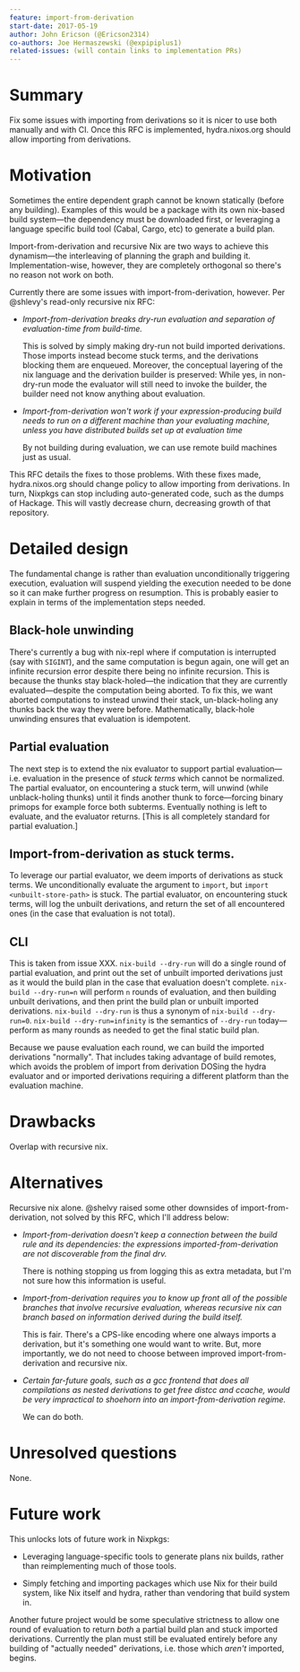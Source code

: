 ```yaml
---
feature: import-from-derivation
start-date: 2017-05-19
author: John Ericson (@Ericson2314)
co-authors: Joe Hermaszewski (@expipiplus1)
related-issues: (will contain links to implementation PRs)
---
```


# Summary
[summary]: #summary

Fix some issues with importing from derivations so it is nicer to use both manually and with CI.
Once this RFC is implemented, hydra.nixos.org should allow importing from derivations.

# Motivation
[motivation]: #motivation

Sometimes the entire dependent graph cannot be known statically (before any building).
Examples of this would be a package with its own nix-based build system—the dependency must be downloaded first,
or leveraging a language specific build tool (Cabal, Cargo, etc) to generate a build plan.

Import-from-derivation and recursive Nix are two ways to achieve this dynamism—the interleaving of planning the graph and building it.
Implementation-wise, however, they are completely orthogonal so there's no reason not work on both.

Currently there are some issues with import-from-derivation, however. Per @shlevy's read-only recursive nix RFC:

- *Import-from-derivation breaks dry-run evaluation and separation of evaluation-time from build-time.*

  This is solved by simply making dry-run not build imported derivations.
  Those imports instead become stuck terms, and the derivations blocking them are enqueued.
  Moreover, the conceptual layering of the nix language and the derivation builder is preserved:
  While yes, in non-dry-run mode the evaluator will still need to invoke the builder, the builder need not know anything about evaluation.

- *Import-from-derivation won't work if your expression-producing build needs to run on a different machine than your evaluating machine, unless you have distributed builds set up at evaluation time*

  By not building during evaluation, we can use remote build machines just as usual.

This RFC details the fixes to those problems.
With these fixes made, hydra.nixos.org should change policy to allow importing from derivations.
In turn, Nixpkgs can stop including auto-generated code, such as the dumps of Hackage.
This will vastly decrease churn, decreasing growth of that repository.

# Detailed design
[design]: #detailed-design

The fundamental change is rather than evaluation unconditionally triggering execution, evaluation will suspend yielding the execution needed to be done so it can make further progress on resumption.
This is probably easier to explain in terms of the implementation steps needed.

## Black-hole unwinding

There's currently a bug with nix-repl where if computation is interrupted (say with `SIGINT`), and the same computation is begun again, one will get an infinite recursion error despite there being no infinite recursion.
This is because the thunks stay black-holed—the indication that they are currently evaluated—despite the computation being aborted.
To fix this, we want aborted computations to instead unwind their stack, un-black-holing any thunks back the way they were before.
Mathematically, black-hole unwinding ensures that evaluation is idempotent.

## Partial evaluation

The next step is to extend the nix evaluator to support partial evaluation—i.e. evaluation in the presence of *stuck terms* which cannot be normalized.
The partial evaluator, on encountering a stuck term, will unwind (while unblack-holing thunks) until it finds another thunk to force—forcing binary primops for example force both subterms.
Eventually nothing is left to evaluate, and the evaluator returns.
[This is all completely standard for partial evaluation.]

## Import-from-derivation as stuck terms.

To leverage our partial evaluator, we deem imports of derivations as stuck terms.
We unconditionally evaluate the argument to `import`, but `import <unbuilt-store-path>` is stuck.
The partial evaluator, on encountering stuck terms, will log the unbuilt derivations, and return the set of all encountered ones (in the case that evaluation is not total).

## CLI

This is taken from issue XXX.
`nix-build --dry-run` will do a single round of partial evaluation, and print out the set of unbuilt imported derivations just as it would the build plan in the case that evaluation doesn't complete.
`nix-build --dry-run=n` will perform `n` rounds of evaluation, and then building unbuilt derivations, and then print the build plan or unbuilt imported derivations.
`nix-build --dry-run` is thus a synonym of `nix-build --dry-run=0`.
`nix-build --dry-run=infinity` is the semantics of `--dry-run` today—perform as many rounds as needed to get the final static build plan.

Because we pause evaluation each round, we can build the imported derivations "normally".
That includes taking advantage of build remotes, which avoids the problem of import from derivation DOSing the hydra evaluator and or imported derivations requiring a different platform than the evaluation machine.

# Drawbacks
[drawbacks]: #drawbacks

Overlap with recursive nix.

# Alternatives
[alternatives]: #alternatives

Recursive nix alone. @shelvy raised some other downsides of import-from-derivation, not solved by this RFC, which I'll address below:

- *Import-from-derivation doesn't keep a connection between the build rule and its dependencies: the expressions imported-from-derivation are not discoverable from the final drv.*

  There is nothing stopping us from logging this as extra metadata, but I'm not sure how this information is useful.

- *Import-from-derivation requires you to know up front all of the possible branches that involve recursive evaluation, whereas recursive nix can branch based on information derived during the build itself.*

  This is fair. There's a CPS-like encoding where one always imports a derivation, but it's something one would want to write.
  But, more importantly, we do not need to choose between improved import-from-derivation and recursive nix.

- *Certain far-future goals, such as a gcc frontend that does all compilations as nested derivations to get free distcc and ccache, would be very impractical to shoehorn into an import-from-derivation regime.*

  We can do both.


# Unresolved questions
[unresolved]: #unresolved-questions

None.

# Future work
[future]: #future-work

This unlocks lots of future work in Nixpkgs:

 - Leveraging language-specific tools to generate plans nix builds, rather than reimplementing much of those tools.

 - Simply fetching and importing packages which use Nix for their build system, like Nix itself and hydra, rather than vendoring that build system in.

Another future project would be some speculative strictness to allow one round of evaluation to return *both* a partial build plan and stuck imported derivations.
Currently the plan must still be evaluated entirely before any building of "actually needed" derivations, i.e. those which *aren't* imported, begins.
